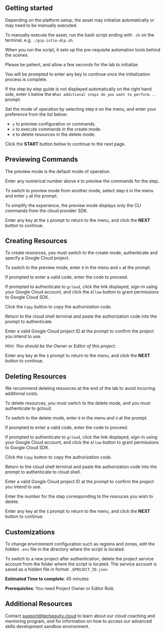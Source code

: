 ## Getting started

Depending on the platform setup, the asset may initialize automatically or may need to be manually executed. 

To manually execute the asset, run the bash script ending with `.sh` on the terminal, e.g.  `./gcp-istio-dcp.sh`.

When you run the script, it sets up the pre-requisite automation tools behind the scenes. 

Please be patient, and allow a few seconds for the lab to initialize. 

You will be prompted to enter any key to continue once the initialization process is complete.

If the step by step guide is not displayed automatically on the right hand side, enter `G` below the `What additional steps do you want to perform...` prompt.

Set the mode of operation by selecting step `0` on the menu, and enter your preference from the list below:

- `y` to preview configuration or commands.
- `n` to execute commands in the create mode.
- `d` to delete resources in the delete mode.

Click the **START** button below to continue to the next page.

## Previewing Commands 

The preview mode is the default mode of operation. 

Enter any numerical number above `0` to preview the commands for the step.

To switch to preview mode from another mode, select step `0` in the menu and enter `y` at the prompt.

To simplify the experience, the preview mode displays only the CLI commands from the cloud provider SDK.

Enter any key at the `$` prompt to return to the menu, and click the **NEXT** button to continue.

## Creating Resources

To create resources, you must switch to the create mode, authenticate and specify a Google Cloud project. 

To switch to the preview mode, enter `0` in the menu and `n` at the prompt.

If prompted to enter a valid code, enter the code to proceed. 

If prompted to authenticate to `gcloud`, click the link displayed, sign-in using your Google Cloud account, and click the `Allow` button to grant permissions to Google Cloud SDK. 

Click the `Copy` button to copy the authorization code. 

Return to the cloud shell terminal and paste the authorization code into the prompt to authenticate.

Enter a valid Google Cloud project ID at the prompt to confirm the project you intend to use. 

*Hint: You should be the Owner or Editor of this project.*

Enter any key at the `$` prompt to return to the menu, and click the **NEXT** button to continue.

## Deleting Resources

We recommend deleting resources at the end of the lab to avoid incurring additional costs.

To delete resources, you must switch to the delete mode, and you must authenticate to gcloud. 

To switch to the delete mode, enter `0` in the menu and `d` at the prompt.

If prompted to enter a valid code, enter the code to proceed. 

If prompted to authenticate to `gcloud`, click the link displayed, sign-in using your Google Cloud account, and click the `Allow` button to grant permissions to Google Cloud SDK. 

Click the `Copy` button to copy the authorization code. 

Return to the cloud shell terminal and paste the authorization code into the prompt to authenticate to cloud shell.

Enter a valid Google Cloud project ID at the prompt to confirm the project you intend to use. 

Enter the number for the step corresponding to the resouces you wish to delete.

Enter any key at the `$` prompt to return to the menu, and click the **NEXT** button to continue.

## Customizations

To change environment configuration such as regions and zones, edit the hidden `.env` file in the  directory where the script is located.

To switch to a new project after authentication, delete the project service account from the folder where the script is located. The service account is saved as a hidden file in format `.$PROJECT_ID.json`

**Estimated Time to complete**: 45 minutes

**Prerequisites**: You need Project Owner or Editor Role.

## Additional Resources

Contact support@techequity.cloud to learn about our cloud coaching and mentoring program, and for information on how to access our advanced skills development sandbox environment.